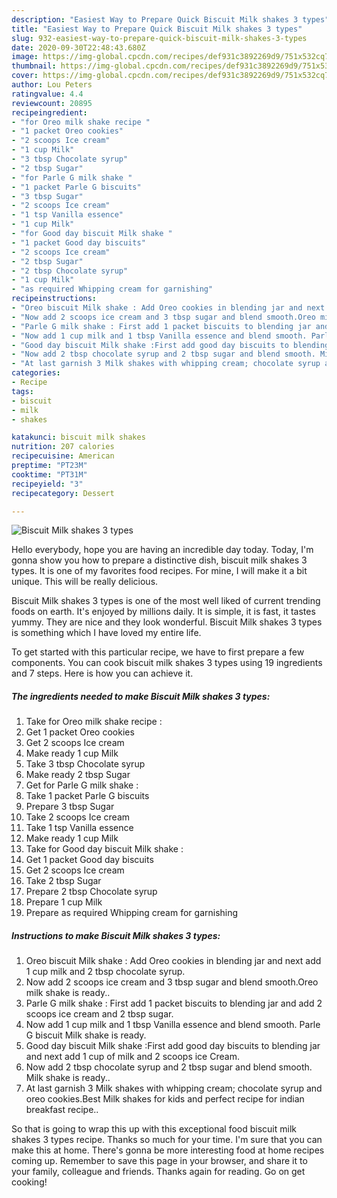 ```yaml
---
description: "Easiest Way to Prepare Quick Biscuit Milk shakes 3 types"
title: "Easiest Way to Prepare Quick Biscuit Milk shakes 3 types"
slug: 932-easiest-way-to-prepare-quick-biscuit-milk-shakes-3-types
date: 2020-09-30T22:48:43.680Z
image: https://img-global.cpcdn.com/recipes/def931c3892269d9/751x532cq70/biscuit-milk-shakes-3-types-recipe-main-photo.jpg
thumbnail: https://img-global.cpcdn.com/recipes/def931c3892269d9/751x532cq70/biscuit-milk-shakes-3-types-recipe-main-photo.jpg
cover: https://img-global.cpcdn.com/recipes/def931c3892269d9/751x532cq70/biscuit-milk-shakes-3-types-recipe-main-photo.jpg
author: Lou Peters
ratingvalue: 4.4
reviewcount: 20895
recipeingredient:
- "for Oreo milk shake recipe "
- "1 packet Oreo cookies"
- "2 scoops Ice cream"
- "1 cup Milk"
- "3 tbsp Chocolate syrup"
- "2 tbsp Sugar"
- "for Parle G milk shake "
- "1 packet Parle G biscuits"
- "3 tbsp Sugar"
- "2 scoops Ice cream"
- "1 tsp Vanilla essence"
- "1 cup Milk"
- "for Good day biscuit Milk shake "
- "1 packet Good day biscuits"
- "2 scoops Ice cream"
- "2 tbsp Sugar"
- "2 tbsp Chocolate syrup"
- "1 cup Milk"
- "as required Whipping cream for garnishing"
recipeinstructions:
- "Oreo biscuit Milk shake : Add Oreo cookies in blending jar and next add 1 cup milk and 2 tbsp chocolate syrup."
- "Now add 2 scoops ice cream and 3 tbsp sugar and blend smooth.Oreo milk shake is ready.."
- "Parle G milk shake : First add 1 packet biscuits to blending jar and add 2 scoops ice cream and 2 tbsp sugar."
- "Now add 1 cup milk and 1 tbsp Vanilla essence and blend smooth. Parle G biscuit Milk shake is ready."
- "Good day biscuit Milk shake :First add good day biscuits to blending jar and next add 1 cup of milk and 2 scoops ice Cream."
- "Now add 2 tbsp chocolate syrup and 2 tbsp sugar and blend smooth. Milk shake is ready.."
- "At last garnish 3 Milk shakes with whipping cream; chocolate syrup and oreo cookies.Best Milk shakes for kids and perfect recipe for indian breakfast recipe.."
categories:
- Recipe
tags:
- biscuit
- milk
- shakes

katakunci: biscuit milk shakes 
nutrition: 207 calories
recipecuisine: American
preptime: "PT23M"
cooktime: "PT31M"
recipeyield: "3"
recipecategory: Dessert

---
```



![Biscuit Milk shakes 3 types](https://img-global.cpcdn.com/recipes/def931c3892269d9/751x532cq70/biscuit-milk-shakes-3-types-recipe-main-photo.jpg)

Hello everybody, hope you are having an incredible day today. Today, I'm gonna show you how to prepare a distinctive dish, biscuit milk shakes 3 types. It is one of my favorites food recipes. For mine, I will make it a bit unique. This will be really delicious.



Biscuit Milk shakes 3 types is one of the most well liked of current trending foods on earth. It's enjoyed by millions daily. It is simple, it is fast, it tastes yummy. They are nice and they look wonderful. Biscuit Milk shakes 3 types is something which I have loved my entire life.


To get started with this particular recipe, we have to first prepare a few components. You can cook biscuit milk shakes 3 types using 19 ingredients and 7 steps. Here is how you can achieve it.

<!--inarticleads1-->

##### The ingredients needed to make Biscuit Milk shakes 3 types:

1. Take for Oreo milk shake recipe :
1. Get 1 packet Oreo cookies
1. Get 2 scoops Ice cream
1. Make ready 1 cup Milk
1. Take 3 tbsp Chocolate syrup
1. Make ready 2 tbsp Sugar
1. Get for Parle G milk shake :
1. Take 1 packet Parle G biscuits
1. Prepare 3 tbsp Sugar
1. Take 2 scoops Ice cream
1. Take 1 tsp Vanilla essence
1. Make ready 1 cup Milk
1. Take for Good day biscuit Milk shake :
1. Get 1 packet Good day biscuits
1. Get 2 scoops Ice cream
1. Take 2 tbsp Sugar
1. Prepare 2 tbsp Chocolate syrup
1. Prepare 1 cup Milk
1. Prepare as required Whipping cream for garnishing




<!--inarticleads2-->

##### Instructions to make Biscuit Milk shakes 3 types:

1. Oreo biscuit Milk shake : Add Oreo cookies in blending jar and next add 1 cup milk and 2 tbsp chocolate syrup.
1. Now add 2 scoops ice cream and 3 tbsp sugar and blend smooth.Oreo milk shake is ready..
1. Parle G milk shake : First add 1 packet biscuits to blending jar and add 2 scoops ice cream and 2 tbsp sugar.
1. Now add 1 cup milk and 1 tbsp Vanilla essence and blend smooth. Parle G biscuit Milk shake is ready.
1. Good day biscuit Milk shake :First add good day biscuits to blending jar and next add 1 cup of milk and 2 scoops ice Cream.
1. Now add 2 tbsp chocolate syrup and 2 tbsp sugar and blend smooth. Milk shake is ready..
1. At last garnish 3 Milk shakes with whipping cream; chocolate syrup and oreo cookies.Best Milk shakes for kids and perfect recipe for indian breakfast recipe..




So that is going to wrap this up with this exceptional food biscuit milk shakes 3 types recipe. Thanks so much for your time. I'm sure that you can make this at home. There's gonna be more interesting food at home recipes coming up. Remember to save this page in your browser, and share it to your family, colleague and friends. Thanks again for reading. Go on get cooking!
